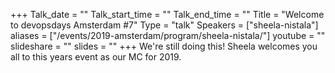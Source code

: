 +++
Talk_date = ""
Talk_start_time = ""
Talk_end_time = ""
Title = "Welcome to devopsdays Amsterdam #7"
Type = "talk"
Speakers = ["sheela-nistala"]
aliases = ["/events/2019-amsterdam/program/sheela-nistala/"]
youtube = ""
slideshare = ""
slides = ""
+++
We're still doing this! Sheela welcomes you all to this years event as our MC for 2019.

